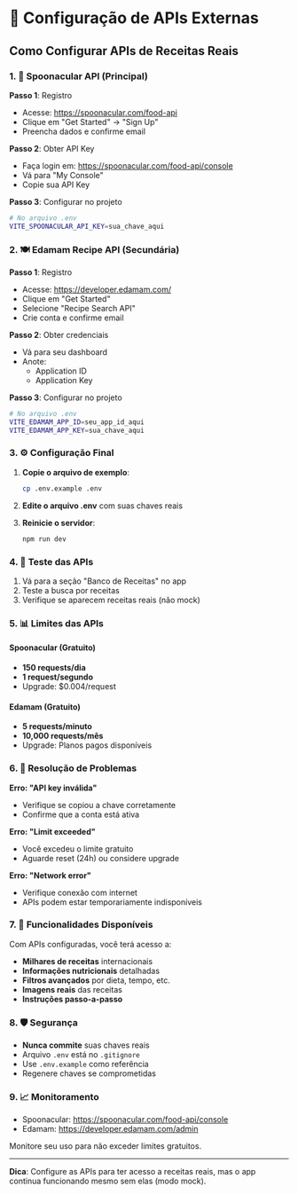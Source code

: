 # 🔑 Configuração de APIs Externas

## Como Configurar APIs de Receitas Reais

### 1. 🥄 Spoonacular API (Principal)

**Passo 1**: Registro
- Acesse: https://spoonacular.com/food-api
- Clique em "Get Started" → "Sign Up"
- Preencha dados e confirme email

**Passo 2**: Obter API Key
- Faça login em: https://spoonacular.com/food-api/console
- Vá para "My Console"
- Copie sua API Key

**Passo 3**: Configurar no projeto
```bash
# No arquivo .env
VITE_SPOONACULAR_API_KEY=sua_chave_aqui
```

### 2. 🍽️ Edamam Recipe API (Secundária)

**Passo 1**: Registro
- Acesse: https://developer.edamam.com/
- Clique em "Get Started"
- Selecione "Recipe Search API"
- Crie conta e confirme email

**Passo 2**: Obter credenciais
- Vá para seu dashboard
- Anote:
  - Application ID
  - Application Key

**Passo 3**: Configurar no projeto
```bash
# No arquivo .env
VITE_EDAMAM_APP_ID=seu_app_id_aqui
VITE_EDAMAM_APP_KEY=sua_chave_aqui
```

### 3. ⚙️ Configuração Final

1. **Copie o arquivo de exemplo**:
   ```bash
   cp .env.example .env
   ```

2. **Edite o arquivo .env** com suas chaves reais

3. **Reinicie o servidor**:
   ```bash
   npm run dev
   ```

### 4. 🧪 Teste das APIs

1. Vá para a seção "Banco de Receitas" no app
2. Teste a busca por receitas
3. Verifique se aparecem receitas reais (não mock)

### 5. 📊 Limites das APIs

#### Spoonacular (Gratuito)
- **150 requests/dia**
- **1 request/segundo**
- Upgrade: $0.004/request

#### Edamam (Gratuito)
- **5 requests/minuto**
- **10,000 requests/mês**
- Upgrade: Planos pagos disponíveis

### 6. 🔧 Resolução de Problemas

**Erro: "API key inválida"**
- Verifique se copiou a chave corretamente
- Confirme que a conta está ativa

**Erro: "Limit exceeded"**
- Você excedeu o limite gratuito
- Aguarde reset (24h) ou considere upgrade

**Erro: "Network error"**
- Verifique conexão com internet
- APIs podem estar temporariamente indisponíveis

### 7. 🔄 Funcionalidades Disponíveis

Com APIs configuradas, você terá acesso a:
- **Milhares de receitas** internacionais
- **Informações nutricionais** detalhadas
- **Filtros avançados** por dieta, tempo, etc.
- **Imagens reais** das receitas
- **Instruções passo-a-passo**

### 8. 🛡️ Segurança

- **Nunca commite** suas chaves reais
- Arquivo `.env` está no `.gitignore`
- Use `.env.example` como referência
- Regenere chaves se comprometidas

### 9. 📈 Monitoramento

- Spoonacular: https://spoonacular.com/food-api/console
- Edamam: https://developer.edamam.com/admin

Monitore seu uso para não exceder limites gratuitos.

---

**Dica**: Configure as APIs para ter acesso a receitas reais, mas o app continua funcionando mesmo sem elas (modo mock).
